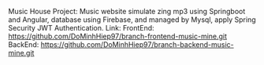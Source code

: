 Music House Project: Music website simulate zing mp3 using Springboot and Angular, database using Firebase, 
and managed by Mysql, apply Spring Security JWT Authentication.
Link:
FrontEnd: https://github.com/DoMinhHiep97/branch-frontend-music-mine.git
BackEnd: https://github.com/DoMinhHiep97/branch-backend-music-mine.git
